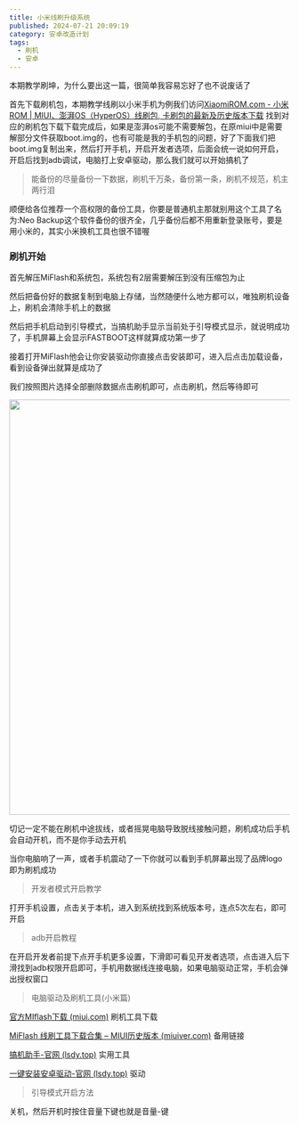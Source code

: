 ```yaml
---
title: 小米线刷升级系统
published: 2024-07-21 20:09:19
category: 安卓改造计划
tags:
  - 刷机
  - 安卓
---
```


本期教学刷坤，为什么要出这一篇，很简单我容易忘好了也不说废话了

首先下载刷机包，本期教学线刷以小米手机为例我们访问[XiaomiROM.com - 小米 ROM | MIUI、澎湃OS（HyperOS）线刷包, 卡刷包的最新及历史版本下载](https://xiaomirom.com/) 找到对应的刷机包下载下载完成后，如果是澎湃os可能不需要解包，在原miui中是需要解部分文件获取boot.img的，也有可能是我的手机包的问题，好了下面我们把boot.img复制出来，然后打开手机，开启开发者选项，后面会统一说如何开启，开启后找到adb调试，电脑打上安卓驱动，那么我们就可以开始搞机了

> 能备份的尽量备份一下数据，刷机千万条，备份第一条，刷机不规范，机主两行泪

顺便给各位推荐一个高权限的备份工具，你要是普通机主那就别用这个工具了名为:Neo Backup这个软件备份的很齐全，几乎备份后都不用重新登录账号，要是用小米的，其实小米换机工具也很不错喔

### 刷机开始

首先解压MiFlash和系统包，系统包有2层需要解压到没有压缩包为止

然后把备份好的数据复制到电脑上存储，当然随便什么地方都可以，唯独刷机设备上，刷机会清除手机上的数据

然后把手机启动到引导模式，当搞机助手显示当前处于引导模式显示，就说明成功了，手机屏幕上会显示FASTBOOT这样就算成功第一步了

接着打开MiFlash他会让你安装驱动你直接点击安装即可，进入后点击加载设备，看到设备弹出就算是成功了

我们按照图片选择全部删除数据点击刷机即可，点击刷机，然后等待即可


<img src="https://onedrive.live.com/embed?resid=2182F48B953D36F8%2114541&authkey=%21AMynjsu1J9CuwU8&width=1128&height=746" width="1128" height="746" />


切记一定不能在刷机中途拔线，或者摇晃电脑导致脱线接触问题，刷机成功后手机会自动开机，而不是你手动去开机

当你电脑响了一声，或者手机震动了一下你就可以看到手机屏幕出现了品牌logo即为刷机成功



> 开发者模式开启教学

打开手机设置，点击关于本机，进入到系统找到系统版本号，连点5次左右，即可开启

> adb开启教程

在开启开发者前提下点开手机更多设置，下滑即可看见开发者选项，点击进入后下滑找到adb权限开启即可，手机用数据线连接电脑，如果电脑驱动正常，手机会弹出授权窗口

> 电脑驱动及刷机工具(小米篇)

[官方MIflash下载 (miui.com)](https://web.vip.miui.com/page/info/mio/mio/detail?postId=12924579&wd=&eqid=a01f41460025ad4800000002656fdb13&app_version=dev.20051) 刷机工具下载

[MiFlash 线刷工具下载合集 – MIUI历史版本 (miuiver.com)](https://miuiver.com/miflash/) 备用链接

[搞机助手-官网 (lsdy.top)](https://lsdy.top/gjzs) 实用工具

[一键安装安卓驱动-官网 (lsdy.top)](https://lsdy.top/azqd) 驱动

> 引导模式开启方法

关机，然后开机时按住音量下键也就是音量-键
